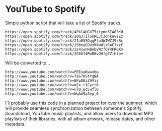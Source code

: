# YouTube to Spotify
Simple python script that will take a list of Spotify tracks.
```
https://open.spotify.com/track/4PklAHGXT5ityno3IA8SKd
https://open.spotify.com/track/2QqJTIlGKRLJC3onkavYEz
https://open.spotify.com/track/2Ia05SOqgPlpUWIWZJ9rBc
https://open.spotify.com/track/15bnyEOUVRkwWlxR4F7xzF
https://open.spotify.com/track/2z4cwnHBebyWzfOYRFRGXv
https://open.spotify.com/track/3S8hI4RwB6vQ8fgZZihtpv
```

Will be converted to...
```
http://www.youtube.com/watch?v=PEEoaKwwxbg
http://www.youtube.com/watch?v=7aS7KStPgNA
http://www.youtube.com/watch?v=BFpD0iZ9Vis
http://www.youtube.com/watch?v=m2x-r1Cyrt0
http://www.youtube.com/watch?v=ulQ_pcSuflQ
http://www.youtube.com/watch?v=WqAm9zAep_0
```

I'll probably use this code in a planned project for over the summer, which will provide seamless synchronization between someone's Spotify, Soundcloud, YouTube music playlists, and allow users to download MP3 playlists of their libraries, with all album artwork, release dates, and other metadata.